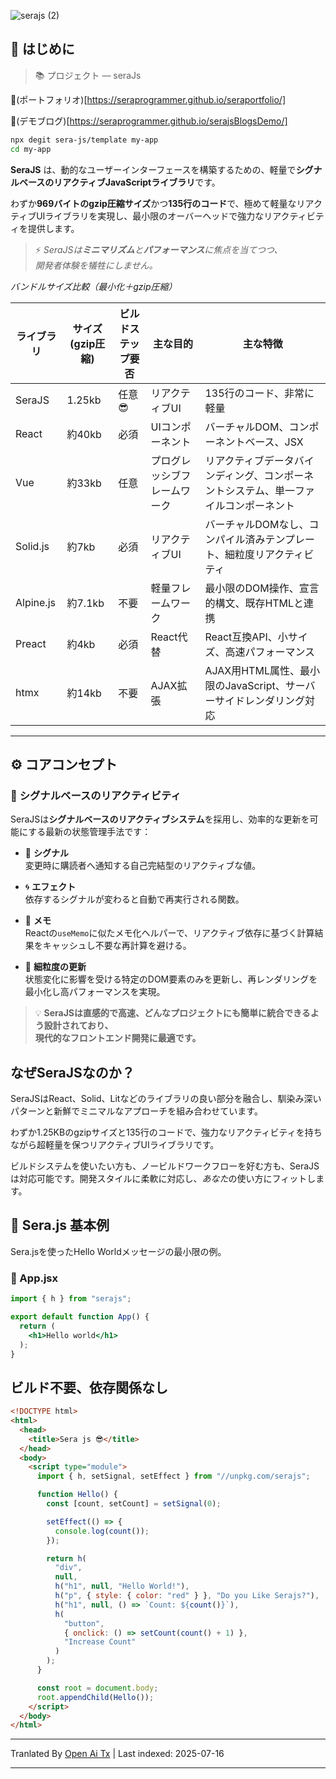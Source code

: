 ![serajs (2)](https://github.com/user-attachments/assets/7ccff260-491d-420b-8e22-4579f9bad50a)

## 📖 **はじめに**

> 📚 プロジェクト — seraJs

🔗(ポートフォリオ)[https://seraprogrammer.github.io/seraportfolio/] 

🔗(デモブログ)[https://seraprogrammer.github.io/serajsBlogsDemo/] 


```bash
npx degit sera-js/template my-app
cd my-app
```
**SeraJS** は、動的なユーザーインターフェースを構築するための、軽量で**シグナルベースのリアクティブJavaScriptライブラリ**です。

わずか**969バイトのgzip圧縮サイズ**かつ**135行のコード**で、極めて軽量なリアクティブUIライブラリを実現し、最小限のオーバーヘッドで強力なリアクティビティを提供します。

> ⚡️ _SeraJSは**ミニマリズム**と**パフォーマンス**に焦点を当てつつ、  
> 開発者体験を犠牲にしません。_

*バンドルサイズ比較（最小化＋gzip圧縮）*

| ライブラリ | サイズ (gzip圧縮) | ビルドステップ要否 | 主な目的 | 主な特徴 |
|---------|----------------|---------------------|-------------|--------------|
| SeraJS | 1.25kb | 任意 😎 | リアクティブUI | 135行のコード、非常に軽量 |
| React | 約40kb | 必須 | UIコンポーネント | バーチャルDOM、コンポーネントベース、JSX |
| Vue | 約33kb | 任意 | プログレッシブフレームワーク | リアクティブデータバインディング、コンポーネントシステム、単一ファイルコンポーネント |
| Solid.js | 約7kb | 必須 | リアクティブUI | バーチャルDOMなし、コンパイル済みテンプレート、細粒度リアクティビティ |
| Alpine.js | 約7.1kb | 不要 | 軽量フレームワーク | 最小限のDOM操作、宣言的構文、既存HTMLと連携 |
| Preact | 約4kb | 必須 | React代替 | React互換API、小サイズ、高速パフォーマンス |
| htmx | 約14kb | 不要 | AJAX拡張 | AJAX用HTML属性、最小限のJavaScript、サーバーサイドレンダリング対応 |

---

## ⚙️ **コアコンセプト**

### 🔄 **シグナルベースのリアクティビティ**

SeraJSは**シグナルベースのリアクティブシステム**を採用し、効率的な更新を可能にする最新の状態管理手法です：

- 🧠 **シグナル**  
  変更時に購読者へ通知する自己完結型のリアクティブな値。

- 🌀 **エフェクト**  
  依存するシグナルが変わると自動で再実行される関数。

- 🧭 **メモ**  
  Reactの`useMemo`に似たメモ化ヘルパーで、リアクティブ依存に基づく計算結果をキャッシュし不要な再計算を避ける。

- 🔬 **細粒度の更新**  
  状態変化に影響を受ける特定のDOM要素のみを更新し、再レンダリングを最小化し高パフォーマンスを実現。

> 💡 **SeraJSは直感的で高速、どんなプロジェクトにも簡単に統合できるよう設計されており、  
> 現代的なフロントエンド開発に最適です。**

## なぜSeraJSなのか？

SeraJSはReact、Solid、Litなどのライブラリの良い部分を融合し、馴染み深いパターンと新鮮でミニマルなアプローチを組み合わせています。

わずか1.25KBのgzipサイズと135行のコードで、強力なリアクティビティを持ちながら超軽量を保つリアクティブUIライブラリです。

ビルドシステムを使いたい方も、ノービルドワークフローを好む方も、SeraJSは対応可能です。開発スタイルに柔軟に対応し、*あなた*の使い方にフィットします。

## 🌱 **Sera.js 基本例**

Sera.jsを使ったHello Worldメッセージの最小限の例。

### 📄 App.jsx













```jsx
import { h } from "serajs";

export default function App() {
  return (
    <h1>Hello world</h1>
  );
}
```
## ビルド不要、依存関係なし


```html
<!DOCTYPE html>
<html>
  <head>
    <title>Sera js 😎</title>
  </head>
  <body>
    <script type="module">
      import { h, setSignal, setEffect } from "//unpkg.com/serajs";

      function Hello() {
        const [count, setCount] = setSignal(0);

        setEffect(() => {
          console.log(count());
        });

        return h(
          "div",
          null,
          h("h1", null, "Hello World!"),
          h("p", { style: { color: "red" } }, "Do you Like Serajs?"),
          h("h1", null, () => `Count: ${count()}`),
          h(
            "button",
            { onclick: () => setCount(count() + 1) },
            "Increase Count"
          )
        );
      }

      const root = document.body;
      root.appendChild(Hello());
    </script>
  </body>
</html>
```
<translate-content>
</translate-content>

---

Tranlated By [Open Ai Tx](https://github.com/OpenAiTx/OpenAiTx) | Last indexed: 2025-07-16

---